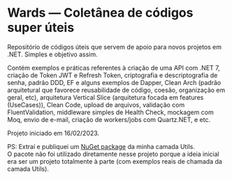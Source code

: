 # Wards — Coletânea de códigos super úteis

Repositório de códigos úteis que servem de apoio para novos projetos em .NET. Simples e objetivo assim.

Contém exemplos e práticas referentes à criação de uma API com .NET 7, criação de Token JWT e Refresh Token, criptografia e descriptografia de senha, padrão DDD, EF e alguns exemplos de Dapper, Clean Arch (padrão arquitetural que favorece reusabilidade de código, coesão, organização em geral, etc), arquitetura Vertical Slice (arquitetura focada em features (UseCases)), Clean Code, upload de arquivos, validação com FluentValidation, middleware simples de Health Check, mockagem com Moq, envio de e-mail, criação de workers/jobs com Quartz.NET, e etc.

Projeto iniciado em 16/02/2023.

PS: Extraí e publiquei um <a href="https://github.com/junioranheu/utils-nuget-package" target="_blank">NuGet package</a> da minha camada Utils.<br/>
O pacote não foi utilizado diretamente nesse projeto porque a ideia inicial era ser um projeto totalmente à parte (com exemplos reais de chamada da camada Utils).
